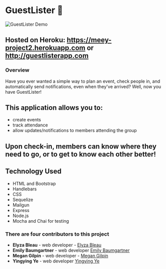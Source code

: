 # GuestLister :calendar:

![GuestLister Demo](demo/guestListermed.gif)

## Hosted on Heroku: https://meey-project2.herokuapp.com or http://guestlisterapp.com

### Overview

Have you ever wanted a simple way to plan an event, check people in, and automatically send notifications, even when they've arrived? Well, now you have GuestLister!

## This application allows you to:
  * create events
  * track attendance
  * allow updates/notifications to members attending the group

## Upon check-in, members can know where they need to go, or to get to know each other better!


## Technology Used
  * HTML and Bootstrap
  * Handlebars
  * CSS
  * Sequelize
  * Mailgun
  * Express
  * Node.js
  * Mocha and Chai for testing

### There are four contributors to this project
* **Elyza Bleau** - web developer - [Elyza Bleau](https://github.com/bleauwonder)
* **Emily Baumgartner** - web developer [Emily Baumgartner](https://github.com/emilybaum)
* **Megan Gilpin** - web developer - [Megan Gilpin](https://github.com/megangilpin)
* **Yingying Ye** - web developer [Yingying Ye](https://github.com/yeyingying)
